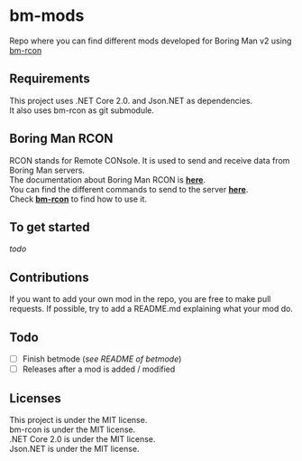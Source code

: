 # bm-mods
Repo where you can find different mods developed for Boring Man v2 using [bm-rcon](https://github.com/ShaigroRB/bm-rcon)

## Requirements
This project uses .NET Core 2.0. and Json.NET as dependencies.  
It also uses bm-rcon as git submodule.

## Boring Man RCON
RCON stands for Remote CONsole. It is used to send and receive data from Boring Man servers.  
The documentation about Boring Man RCON is **[here](https://github.com/Spasman/rcon_example)**.  
You can find the different commands to send to the server **[here](https://github.com/coyote963/bm-boilerplate#additional-server-commands-you-can-send-these-packets-via-rcon-besides-the-request-data-ones)**.  
Check **[bm-rcon](https://github.com/ShaigroRB/bm-rcon)** to find how to use it.

## To get started
*todo*

## Contributions
If you want to add your own mod in the repo, you are free to make pull requests. If possible, try to add a README.md explaining what your mod do.

## Todo
- [ ] Finish betmode (*see README of betmode*)
- [ ] Releases after a mod is added / modified

## Licenses
This project is under the MIT license.  
bm-rcon is under the MIT license.  
.NET Core 2.0 is under the MIT license.  
Json.NET is under the MIT license.

